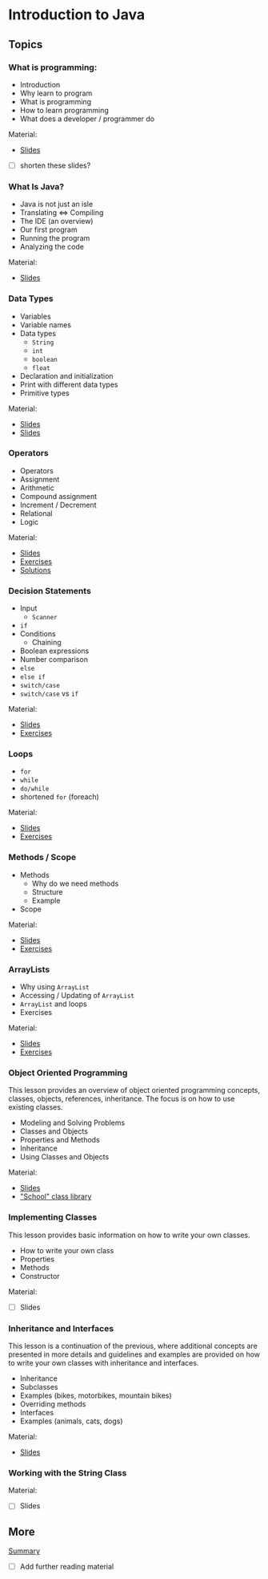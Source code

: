# Introduction to Java

## Topics

### What is programming:
- Introduction
- Why learn to program
- What is programming
- How to learn programming
- What does a developer / programmer do

Material:
- [Slides](https://docs.google.com/presentation/d/1-w1Y9VTyl8SsIjDyaoh97XTpwgC6tZp0zJPoYgFwvwg/edit?usp=sharing)
- [ ] shorten these slides? 

### What Is Java?
- Java is not just an isle
- Translating ⇔ Compiling
- The IDE (an overview)
- Our first program
- Running the program
- Analyzing the code

Material:
- [Slides](https://docs.google.com/presentation/d/16TPxzJAKEHSATpizypYe_S9P0aoCoZOxO4WixMNacaI/edit?usp=sharing)

### Data Types
- Variables
- Variable names
- Data types
  - `String`
  - `int`
  - `boolean`
  - `float`
- Declaration and initialization
- Print with different data types
- Primitive types
  
Material:
- [Slides](https://docs.google.com/presentation/d/1AbdSwf4E3HizYdYBbXtVsVVsBt6WJI6hLr-3sZaGatg/edit?usp=sharing)
- [Slides](https://docs.google.com/presentation/d/1H5WAZY0fuzNyQ6udyctADzEC3ji1EPj1tYdFXBegVnc/edit?usp=sharing)

### Operators
- Operators
- Assignment
- Arithmetic
- Compound assignment
- Increment / Decrement
- Relational
- Logic

Material:
- [Slides](https://docs.google.com/presentation/d/1XbaWt5YQJOjKkeLur9QCxJQyVt1-I4x92LAj4qwBRfM/edit?usp=sharing)
- [Exercises](exercises/operators.md)
- [Solutions](exercises/operators_solution.md)

### Decision Statements
- Input
  - `Scanner`
- `if`
- Conditions
  - Chaining
- Boolean expressions
- Number comparison
- `else`
- `else if`
- `switch/case`
- `switch/case` vs `if` 

Material:
- [Slides](https://docs.google.com/presentation/d/1lrUGGIwYULLqz-VFGDIhW06NajFyYJdFdp0_gfXCI64/edit?usp=sharing)
- [Exercises](exercises/math.md)

### Loops
- `for`
- `while`
- `do/while`
- shortened `for` (foreach)

Material:
- [Slides](https://docs.google.com/presentation/d/1rXD7s4BHbhagSCYkUmzy8VBnzEBWFUSoOUEWA01ZLlU/edit?usp=sharing)
- [Exercises](exercises/if_loops.md)

### Methods / Scope
- Methods
  - Why do we need methods
  - Structure
  - Example
- Scope

Material:
- [Slides](https://docs.google.com/presentation/d/1Uhl80yqE57XGV-HlMUBvj_ti9O_c2_so7j7Fb70DVho/edit?usp=sharing)
- [Exercises](exercises/strings.md)

### ArrayLists
- Why using `ArrayList`
- Accessing / Updating of `ArrayList`
- `ArrayList` and loops
- Exercises

Material:
- [Slides](https://docs.google.com/presentation/d/1gf6QiQvlA1pWD6MYK2de8SMxeQDVXxv72w51gUrUdTQ/edit?usp=sharing)
- [Exercises](exercises/arrays.md)

### Object Oriented Programming

This lesson provides an overview of object oriented programming concepts,
classes, objects, references, inheritance.
The focus is on how to use existing classes.

- Modeling and Solving Problems
- Classes and Objects
- Properties and Methods
- Inheritance
- Using Classes and Objects

Material:
- [Slides](https://docs.google.com/presentation/d/10grg-OJhOq_yh1vmNeYtcibHmyh4m5B-x_4HwNiSMDA/edit?usp=sharing)
- ["School" class library](libraries/school)

### Implementing Classes

This lesson provides basic information on how to write your own classes.

- How to write your own class
- Properties
- Methods
- Constructor

Material:
- [ ] Slides

### Inheritance and Interfaces

This lesson is a continuation of the previous, where
additional concepts are presented in more details
and guidelines and examples are provided on how to
write your own classes with inheritance and interfaces.

- Inheritance
- Subclasses
- Examples (bikes, motorbikes, mountain bikes)
- Overriding methods
- Interfaces
- Examples (animals, cats, dogs)

Material:
- [Slides](https://docs.google.com/presentation/d/1Y2DO-g82QsFyJBUNSebROA4aQvFErXHzlF-pq7Lhe_s/edit?usp=sharing)

### Working with the String Class

Material:
- [ ] Slides

## More

[Summary](https://docs.google.com/document/d/17INZXtXc8BCayMM6IADvNOSybVTwyVr97UDeMk7-YEw/edit?usp=sharing)
- [ ] Add further reading material
